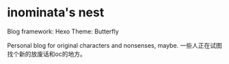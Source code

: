 # inominata's nest
Blog framework: Hexo
Theme: Butterfly

Personal blog for original characters and nonsenses, maybe. 
一些人正在试图找个新的放废话和oc的地方。
